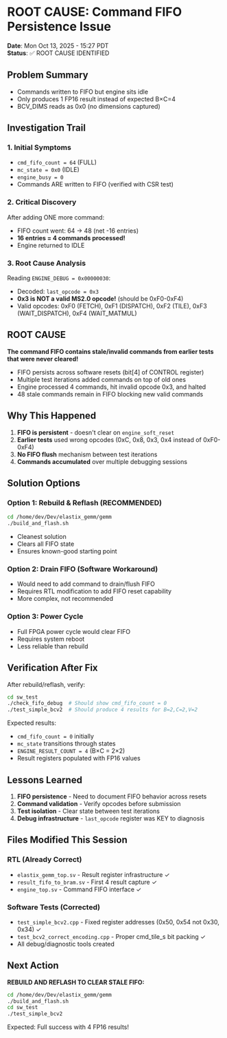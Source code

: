 # ROOT CAUSE: Command FIFO Persistence Issue

**Date**: Mon Oct 13, 2025 - 15:27 PDT  
**Status**: ✅ ROOT CAUSE IDENTIFIED

## Problem Summary
- Commands written to FIFO but engine sits idle
- Only produces 1 FP16 result instead of expected B×C=4
- BCV_DIMS reads as 0x0 (no dimensions captured)

## Investigation Trail

### 1. Initial Symptoms
- `cmd_fifo_count = 64` (FULL)
- `mc_state = 0x0` (IDLE)
- `engine_busy = 0`
- Commands ARE written to FIFO (verified with CSR test)

### 2. Critical Discovery
After adding ONE more command:
- FIFO count went: 64 → 48 (net -16 entries)
- **16 entries = 4 commands processed!**
- Engine returned to IDLE

### 3. Root Cause Analysis
Reading `ENGINE_DEBUG = 0x00000030`:
- Decoded: `last_opcode = 0x3`
- **0x3 is NOT a valid MS2.0 opcode!** (should be 0xF0-0xF4)
- Valid opcodes: 0xF0 (FETCH), 0xF1 (DISPATCH), 0xF2 (TILE), 0xF3 (WAIT_DISPATCH), 0xF4 (WAIT_MATMUL)

## ROOT CAUSE

**The command FIFO contains stale/invalid commands from earlier tests that were never cleared!**

- FIFO persists across software resets (bit[4] of CONTROL register)
- Multiple test iterations added commands on top of old ones
- Engine processed 4 commands, hit invalid opcode 0x3, and halted
- 48 stale commands remain in FIFO blocking new valid commands

## Why This Happened

1. **FIFO is persistent** - doesn't clear on `engine_soft_reset`
2. **Earlier tests** used wrong opcodes (0xC, 0x8, 0x3, 0x4 instead of 0xF0-0xF4)
3. **No FIFO flush** mechanism between test iterations
4. **Commands accumulated** over multiple debugging sessions

## Solution Options

### Option 1: Rebuild & Reflash (RECOMMENDED)
```bash
cd /home/dev/Dev/elastix_gemm/gemm
./build_and_flash.sh
```
- Cleanest solution
- Clears all FIFO state
- Ensures known-good starting point

### Option 2: Drain FIFO (Software Workaround)
- Would need to add command to drain/flush FIFO
- Requires RTL modification to add FIFO reset capability
- More complex, not recommended

### Option 3: Power Cycle
- Full FPGA power cycle would clear FIFO
- Requires system reboot
- Less reliable than rebuild

## Verification After Fix

After rebuild/reflash, verify:
```bash
cd sw_test
./check_fifo_debug  # Should show cmd_fifo_count = 0
./test_simple_bcv2  # Should produce 4 results for B=2,C=2,V=2
```

Expected results:
- `cmd_fifo_count = 0` initially
- `mc_state` transitions through states
- `ENGINE_RESULT_COUNT = 4` (B×C = 2×2)
- Result registers populated with FP16 values

## Lessons Learned

1. **FIFO persistence** - Need to document FIFO behavior across resets
2. **Command validation** - Verify opcodes before submission
3. **Test isolation** - Clear state between test iterations
4. **Debug infrastructure** - `last_opcode` register was KEY to diagnosis

## Files Modified This Session

### RTL (Already Correct)
- `elastix_gemm_top.sv` - Result register infrastructure ✓
- `result_fifo_to_bram.sv` - First 4 result capture ✓
- `engine_top.sv` - Command FIFO interface ✓

### Software Tests (Corrected)
- `test_simple_bcv2.cpp` - Fixed register addresses (0x50, 0x54 not 0x30, 0x34) ✓
- `test_bcv2_correct_encoding.cpp` - Proper cmd_tile_s bit packing ✓
- All debug/diagnostic tools created

## Next Action

**REBUILD AND REFLASH TO CLEAR STALE FIFO:**
```bash
cd /home/dev/Dev/elastix_gemm/gemm
./build_and_flash.sh
cd sw_test
./test_simple_bcv2
```

Expected: Full success with 4 FP16 results!
